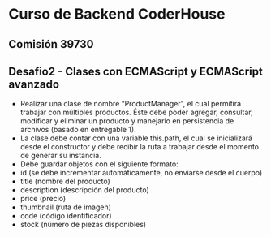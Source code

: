 # Curso de Backend CoderHouse 

## Comisión 39730
## Desafio2 - Clases con ECMAScript y ECMAScript avanzado
- Realizar una clase de nombre “ProductManager”, el cual permitirá trabajar con múltiples productos. Éste debe poder agregar, consultar, modificar y eliminar un producto y manejarlo en persistencia de archivos (basado en entregable 1).
- La clase debe contar con una variable this.path, el cual se inicializará desde el constructor y debe recibir la ruta a trabajar desde el momento de generar su instancia.
-   Debe guardar objetos con el siguiente formato:
-   id (se debe incrementar automáticamente, no enviarse desde el cuerpo)
-   title (nombre del producto)
-   description (descripción del producto)
-   price (precio)
-   thumbnail (ruta de imagen)
-   code (código identificador)
-   stock (número de piezas disponibles)





 
